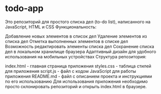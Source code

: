 # todo-app
Это репозиторий для простого списка дел (to-do list), написанного на JavaScript, HTML и CSS
Функциональность:

Добавление новых элементов в список дел
Удаление элементов из списка дел
Отметка выполненных элементов в списке дел
Возможность редактировать элементы списка дел
Сохранение списка дел в локальном хранилище браузера
Адаптивный дизайн для удобного использования на мобильных устройствах
Структура репозитория:

index.html - главная страница приложения
styles.css - таблица стилей для приложения
script.js - файл с кодом JavaScript для работы приложения
README.md - файл с описанием проекта и инструкциями по его использованию
Для использования приложения необходимо просто склонировать репозиторий и открыть index.html в браузере.
